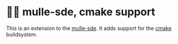 # 🏋🏼 mulle-sde, cmake support

This is an extension to the [mulle-sde](//github.com/mulle-sde/mulle-sde).
It adds support for the [cmake](//cmake.org) buildsystem.
